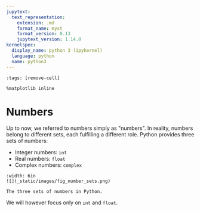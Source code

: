 ```yaml
---
jupytext:
  text_representation:
    extension: .md
    format_name: myst
    format_version: 0.13
    jupytext_version: 1.14.0
kernelspec:
  display_name: python 3 (ipykernel)
  language: python
  name: python3
---
```


```{code-cell} ipython3
:tags: [remove-cell]

%matplotlib inline
```

# Numbers

Up to now, we referred to numbers simply as "numbers". In reality, numbers belong to different sets, each fulfilling a different role. Python provides three sets of numbers:

- Integer numbers: `int`
- Real numbers: `float`
- Complex numbers: `complex`

```{figure-md} fig_number_sets
:width: 6in
![](_static/images/fig_number_sets.png)

The three sets of numbers in Python.
```

We will however focus only on `int` and `float`.
